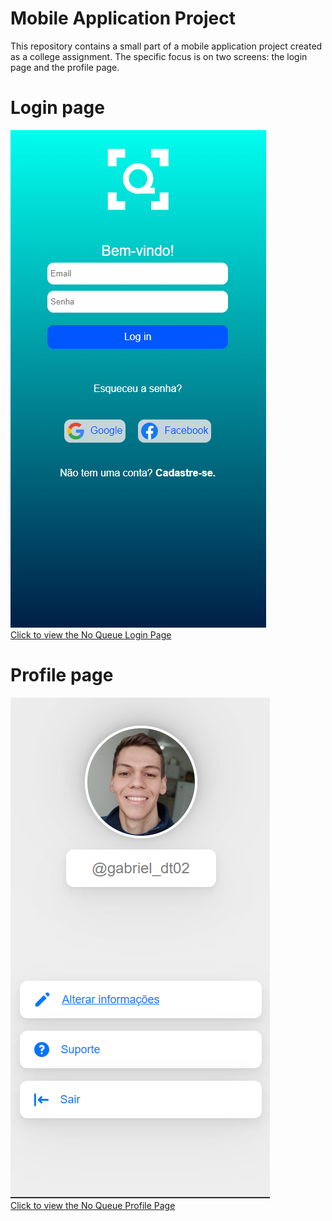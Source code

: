# Mobile Application Project

This repository contains a small part of a mobile application project created as a college assignment. The specific focus is on two screens: the login page and the profile page. 

# Login page
![Login Page](assets/images/login-page.png) <br>
[Click to view the No Queue Login Page](https://gabrieldinecktremarin.github.io/noqueue-profile-page-and-login-page/login-page/index.html)
<br>

# Profile page
![Profile Page](assets/images/noqueue-profile-page.png) <br>
[Click to view the No Queue Profile Page](https://gabrieldinecktremarin.github.io/noqueue-profile-page-and-login-page/profile-page/index.html)






